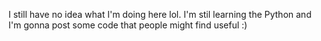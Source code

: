 I still have no idea what I'm doing here lol. I'm stil learning the Python and I'm gonna post some code that people might find useful :)

